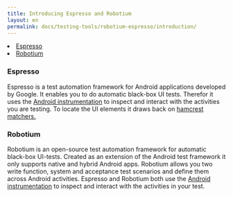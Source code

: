 ```yaml
---
title: Introducing Espresso and Robotium
layout: en
permalink: docs/testing-tools/robotium-espresso/introduction/
---
```



<li><a href="#Espresso">Espresso</a></li>
<li><a href="#Robotium">Robotium</a></li>


<h3 id="Espresso">Espresso</h3>

Espresso is a test automation framework for Android applications developed by Google. It enables you to do automatic black-box UI tests.  Therefor it uses the <a href="http://developer.android.com/reference/android/app/Instrumentation.html" target="_blank">Android instrumentation</a> to inspect and interact with the activities you are testing. To locate the UI elements it draws back on <a href="https://github.com/hamcrest" target="_blank">hamcrest matchers.</a>
<!-- Compared to Robotium it allows a fast ("provides automatic synchronization of test actions with the UI of the app you are testing. Espresso detects when the main thread is idle, so it is able to run your test commands at the appropriate time, improving the reliability of your tests. This capability also relieves you from having to adding any timing workarounds, such as a sleep period, in your test code.")
Android 2.2 (API level8) and higher


To set up Espresso on your computer see the <a href="https://developer.android.com/training/testing/ui-testing/espresso-testing.html">Android Developers...</a>
-->

<h3 id="Robotium">Robotium</h3>

Robotium is an open-source test automation framework for automatic black-box UI-tests. Created as an extension of the Android test framework it only supports native and hybrid Android apps. Robotium allows you two write function, system and acceptance test scenarios and define them across Android activities.
Espresso and Robotium both use the <a href="http://developer.android.com/reference/android/app/Instrumentation.html">Android instrumentation</a> to inspect and interact with the activities in your test.

<!--
Robotium is charging a fee to use its <a href="http://robotium.com/">Robotium Recorder</a>. Here's a blog on <a href="https://testobject.com/de/blog/2014/05/how-to-record-your-android-tests-with-robotium-recorder.html" target="_blank">"How to record your Android tests with Robotium Recorder"</a>.

<a href="http://robotium.com/products/robotium-recorder">Robotium Recorder</a> 

see the <a href="https://github.com/RobotiumTech/robotium/wiki/Getting-Started">Robotium GitHub page</a>  for some documentation on how to setup Robotium 
-->
